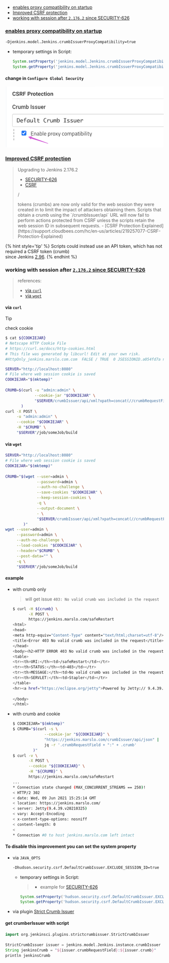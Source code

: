 <!-- START doctoc generated TOC please keep comment here to allow auto update -->
<!-- DON'T EDIT THIS SECTION, INSTEAD RE-RUN doctoc TO UPDATE -->

- [enables proxy compatibility on startup](#enables-proxy-compatibility-on-startup)
- [Improved CSRF protection](#improved-csrf-protection)
- [working with session after `2.176.2` since SECURITY-626](#working-with-session-after-21762-since-security-626)

<!-- END doctoc generated TOC please keep comment here to allow auto update -->



### [enables proxy compatibility on startup](https://issues.jenkins.io/browse/JENKINS-50767?focusedCommentId=336011&page=com.atlassian.jira.plugin.system.issuetabpanels%3Acomment-tabpanel#comment-336011)
```bash
-Djenkins.model.Jenkins.crumbIssuerProxyCompatibility=true
```
- temporary settings in Script:
  ```groovy
  System.setProperty('jenkins.model.Jenkins.crumbIssuerProxyCompatibility', 'true')
  System.getProperty('jenkins.model.Jenkins.crumbIssuerProxyCompatibility')
  ```

#### change in `Configure Global Security`
![enable/disable crumb compatibility](../../screenshot/jenkins/crumbIssuer-enable.png)

### [Improved CSRF protection](https://www.jenkins.io/doc/upgrade-guide/2.176/#SECURITY-626)
> Upgrading to Jenkins 2.176.2
> - [SECURITY-626](https://www.jenkins.io/security/advisory/2019-07-17/#SECURITY-626)
> - [CSRF](https://en.wikipedia.org/wiki/Cross-site_request_forgery)
> <p>/<p>
> tokens (crumbs) are now only valid for the web session they were created in to limit the impact of attackers obtaining them. Scripts that obtain a crumb using the `/crumbIssuer/api` URL will now fail to perform actions protected from CSRF unless the scripts retain the web session ID in subsequent requests.
> - [CSRF Protection Explained](https://support.cloudbees.com/hc/en-us/articles/219257077-CSRF-Protection-Explained)

{% hint style='tip' %}
Scripts could instead use an API token, which has not required a CSRF token (crumb)<br> since Jenkins [2.96](https://www.jenkins.io/changelog/#v2.96).
{% endhint %}

### working with session after [`2.176.2` since SECURITY-626](https://www.jenkins.io/security/advisory/2019-07-17/#SECURITY-626)
> references:
> - [via `curl`](https://support.cloudbees.com/hc/en-us/articles/219257077-CSRF-Protection-Explained#usingcurl)
> - [via `wget`](https://support.cloudbees.com/hc/en-us/articles/219257077-CSRF-Protection-Explained#usingwget)

#### via `curl`

> [!TIP]
> check cookie
> ```bash
> $ cat ${COOKIEJAR}
> # Netscape HTTP Cookie File
> # https://curl.se/docs/http-cookies.html
> # This file was generated by libcurl! Edit at your own risk.
> #HttpOnly_jenkins.marslo.com.com  FALSE / TRUE  0 JSESSIONID.a054fd7a node015xsx4fybmo2k1oxpjg5f2dzw4265.node0
> ```

```bash
SERVER="http://localhost:8080"
# File where web session cookie is saved
COOKIEJAR="$(mktemp)"

CRUMB=$(curl -u "admin:admin" \
             --cookie-jar "$COOKIEJAR" \
             "$SERVER/crumbIssuer/api/xml?xpath=concat(//crumbRequestField,%22:%22,//crumb)" \
       )
curl -X POST \
     -u "admin:admin" \
     --cookie "$COOKIEJAR" \
     -H "$CRUMB" \
     "$SERVER"/job/someJob/build
```

#### via `wget`
```bash
SERVER="http://localhost:8080"
# File where web session cookie is saved
COOKIEJAR="$(mktemp)"

CRUMB="$(wget --user=admin \
              --password=admin \
              --auth-no-challenge \
              --save-cookies "$COOKIEJAR" \
              --keep-session-cookies \
              -q \
              --output-document \
              - \
              "$SERVER/crumbIssuer/api/xml?xpath=concat(//crumbRequestField,%22:%22,//crumb)"
        )"
wget --user=admin \
     --password=admin \
     --auth-no-challenge \
     --load-cookies "$COOKIEJAR" \
     --header="$CRUMB" \
     --post-data="" \
     -q \
     "$SERVER"/job/someJob/build
```

#### example
- with crumb only
  > will get issue `403: No valid crumb was included in the request`

  ```bash
  $ curl -H ${crumb} \
         -X POST \
         https://jenkins.marslo.com/safeRestart
  <html>
  <head>
  <meta http-equiv="Content-Type" content="text/html;charset=utf-8"/>
  <title>Error 403 No valid crumb was included in the request</title>
  </head>
  <body><h2>HTTP ERROR 403 No valid crumb was included in the request</h2>
  <table>
  <tr><th>URI:</th><td>/safeRestart</td></tr>
  <tr><th>STATUS:</th><td>403</td></tr>
  <tr><th>MESSAGE:</th><td>No valid crumb was included in the request</td></tr>
  <tr><th>SERVLET:</th><td>Stapler</td></tr>
  </table>
  <hr><a href="https://eclipse.org/jetty">Powered by Jetty:// 9.4.39.v20210325</a><hr/>

  </body>
  </html>
  ```

- with crumb and cookie
  ```bash
  $ COOKIEJAR="$(mktemp)"
  $ CRUMB="$(curl -s \
                --cookie-jar "${COOKIEJAR}" \
                "https://jenkins.marslo.com/crumbIssuer/api/json" |
                jq -r '.crumbRequestField + ":" + .crumb'
           )"
  $ curl -v \
         -X POST \
         --cookie "${COOKIEJAR}" \
         -H "${CRUMB}" \
         https://jenkins.marslo.com/safeRestart
  ...
  * Connection state changed (MAX_CONCURRENT_STREAMS == 250)!
  < HTTP/2 302
  < date: Wed, 09 Jun 2021 15:25:14 GMT
  < location: https://jenkins.marslo.com/
  < server: Jetty(9.4.39.v20210325)
  < vary: Accept-Encoding
  < x-content-type-options: nosniff
  < content-length: 0
  <
  * Connection #0 to host jenkins.marslo.com left intact
  ```

#### To disable this improvement you can set the system property
- via `JAVA_OPTS`
  ```bash
  -Dhudson.security.csrf.DefaultCrumbIssuer.EXCLUDE_SESSION_ID=true
  ```

  - temporary settings in Script:
    > - example for [SECURITY-626](https://www.jenkins.io/doc/upgrade-guide/2.176/#upgrading-to-jenkins-lts-2-176-3)

    ```groovy
    System.setProperty('hudson.security.csrf.DefaultCrumbIssuer.EXCLUDE_SESSION_ID', 'true')
    System.getProperty('hudson.security.csrf.DefaultCrumbIssuer.EXCLUDE_SESSION_ID')
    ```

- via plugin [Strict Crumb Issuer](https://plugins.jenkins.io/strict-crumb-issuer)

#### get crumberIssuer with script
```groovy
import org.jenkinsci.plugins.strictcrumbissuer.StrictCrumbIssuer

StrictCrumbIssuer issuer = jenkins.model.Jenkins.instance.crumbIssuer
String jenkinsCrumb = "${issuer.crumbRequestField}:${issuer.crumb}"
println jenkinsCrumb
```
